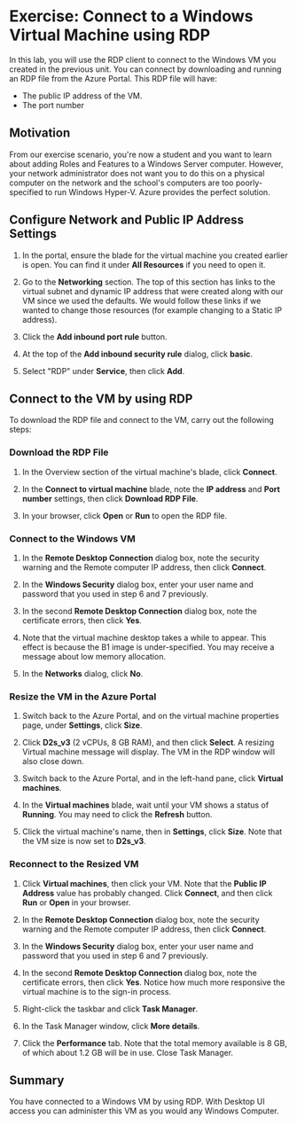 # Exercise: Connect to a Windows Virtual Machine using RDP

<!-- I don't think this is a compelling exercise. You connected to the VM in exercise 4, but you haven't configured RDP access yet? I'd configure RDP when you configure the VM and I would skip resizing the VM and maybe go with adding a data disk or adding a VM extension. If you add a data disk, you have a reason to RDP because you need to format the new storage etc. It is much easier to create a realistic scenario out of that. Not many folks resize VMs, but most add storage. -->

In this lab, you will use the RDP client to connect to the Windows VM you created in the previous unit. You can connect by downloading and running an RDP file from the Azure Portal. This RDP file will have:

* The public IP address of the VM.
* The port number

## Motivation

From our exercise scenario, you're now a student and you want to learn about adding Roles and Features to a Windows Server computer. However, your network administrator does not want you to do this on a physical computer on the network and the school's computers are too poorly-specified to run Windows Hyper-V. Azure provides the perfect solution.

## Configure Network and Public IP Address Settings

1. In the portal, ensure the blade for the virtual machine you created earlier is open. You can find it under **All Resources** if you need to open it.

1. Go to the **Networking** section. The top of this section has links to the virtual subnet and dynamic IP address that were created along with our VM since we used the defaults. We would follow these links if we wanted to change those resources (for example changing to a Static IP address).

1. Click the **Add inbound port rule** button.

1. At the top of the **Add inbound security rule** dialog, click **basic**.

1. Select "RDP" under **Service**, then click **Add**.

## Connect to the VM by using RDP

To download the RDP file and connect to the VM, carry out the following steps:

### Download the RDP File

1. In the Overview section of the virtual machine's blade, click **Connect**.

1. In the **Connect to virtual machine** blade, note the **IP address** and **Port number** settings, then click **Download RDP File**.

1. In your browser, click **Open** or **Run** to open the RDP file.

### Connect to the Windows VM

1. In the **Remote Desktop Connection** dialog box, note the security warning and the Remote computer IP address, then click **Connect**.

1. In the **Windows Security** dialog box, enter your user name and password that you used in step 6 and 7 previously.

1. In the second **Remote Desktop Connection** dialog box, note the certificate errors, then click **Yes**.

1. Note that the virtual machine desktop takes a while to appear. This effect is because the B1 image is under-specified. You may receive a message about low memory allocation.

1. In the **Networks** dialog, click **No**.

### Resize the VM in the Azure Portal

1. Switch back to the Azure Portal, and on the virtual machine properties page, under **Settings**, click **Size**.

1. Click **D2s_v3** (2 vCPUs, 8 GB RAM), and then click **Select**. A resizing Virtual machine message will display. The VM in the RDP window will also close down.

1. Switch back to the Azure Portal, and in the left-hand pane, click **Virtual machines**.

1. In the **Virtual machines** blade, wait until your VM shows a status of **Running**. You may need to click the **Refresh** button.

1. Click the virtual machine's name, then in **Settings**, click **Size**. Note that the VM size is now set to **D2s_v3**.

### Reconnect to the Resized VM

1. Click **Virtual machines**, then click your VM. Note that the **Public IP Address** value has probably changed. Click **Connect**, and then click **Run** or **Open** in your browser.

1. In the **Remote Desktop Connection** dialog box, note the security warning and the Remote computer IP address, then click **Connect**.

1. In the **Windows Security** dialog box, enter your user name and password that you used in step 6 and 7 previously.

1. In the second **Remote Desktop Connection** dialog box, note the certificate errors, then click **Yes**. Notice how much more responsive the virtual machine is to the sign-in process.

1. Right-click the taskbar and click **Task Manager**.

1. In the Task Manager window, click **More details**.

1. Click the **Performance** tab. Note that the total memory available is 8 GB, of which about 1.2 GB will be in use. Close Task Manager.

## Summary

You have connected to a Windows VM by using RDP. With Desktop UI access you can administer this VM as you would any Windows Computer.
